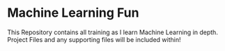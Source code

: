 # Machine Learning Fun

This Repository contains all training as I learn Machine Learning in depth. Project Files and any supporting files will be included within!
